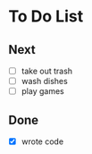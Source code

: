 # To Do List
## Next
- [ ] take out trash
- [ ] wash dishes
- [ ] play games
## Done
- [x] wrote code
